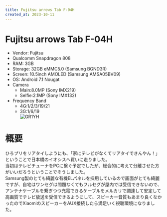 ```yaml
---
title: Fujitsu arrows Tab F-04H
created_at: 2023-10-11
---
```


# Fujitsu arrows Tab F-04H
- Vendor: Fujitsu
- Qualcomm Snapdragon 808
- RAM: 3GB
- Storage: 32GB eMMC5.0 (Samsung BGND3R)
- Screen: 10.5inch AMOLED (Samsung AMSA05BV09)
- OS: Android 7.1 Nougat
- Camera
  - Main:8.0MP (Sony IMX219)
  - Selfie:2.1MP (Sony IMX132)
- Frequency Band
  - 4G:1/2/3/19/21
  - 3G:1/6/19<br>
![GR1YH](https://i.imgur.com/PPGNbGk.jpeg)

# 概要
ひろプリをリアタイしようにも、「家にテレビがなくてリアタイできんやん！」ということで日本橋のイオシスへ買いに走りました。<br>当初はテレビチューナをPCに繋ぐ予定でしたが、総合的に考えて分離させた方がいいだろうということでそうしました。<br>Samsung製のとても綺麗な有機ELパネルを採用しているので画面がとても綺麗ですが、自宅はワンセグは問題なくてもフルセグが屋内では受信できないので、アンテナケーブルを繋ぎつつ充電できるケーブルをメルカリで調達して安定して高画質でテレビ放送を受信できるようにして、スピーカー音質もあまり良くなかったのでXiaomiのスピーカーをAUX接続したら満足いく視聴環境になりました。